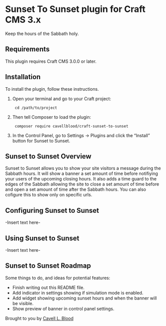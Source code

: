 # Sunset To Sunset plugin for Craft CMS 3.x

Keep the hours of the Sabbath holy.

## Requirements

This plugin requires Craft CMS 3.0.0 or later.

## Installation

To install the plugin, follow these instructions.

1. Open your terminal and go to your Craft project:

        cd /path/to/project

2. Then tell Composer to load the plugin:

        composer require cavellblood/craft-sunset-to-sunset

3. In the Control Panel, go to Settings → Plugins and click the “Install” button for Sunset to Sunset.

## Sunset to Sunset Overview

Sunset to Sunset allows you to show your site visitors a message during the Sabbath hours. It will show a banner a set amount of time before notifiying your users of the upcoming closing hours. It also adds a time guard to the edges of the Sabbath allowing the site to close a set amount of time before and open a set amount of time after the Sabbath hours. You can also cofigure this to show only on specific urls.

## Configuring Sunset to Sunset

-Insert text here-

## Using Sunset to Sunset

-Insert text here-

## Sunset to Sunset Roadmap

Some things to do, and ideas for potential features:

* Finish writing out this README file.
* Add indicator in settings showing if simulation mode is enabled.
* Add widget showing upcoming sunset hours and when the banner will be visible.
* Show preview of banner in control panel settings.

Brought to you by [Cavell L. Blood](https://cavellblood.com)

